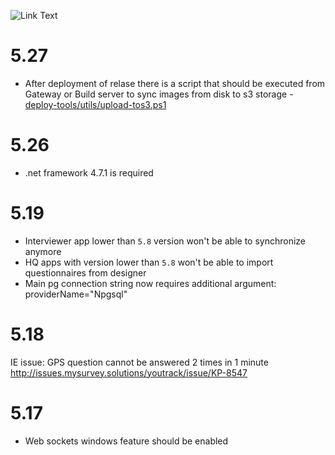 ![Link Text](http://build.mysurvey.solutions/app/rest/builds/buildType:`(id:CI)`/statusIcon)
# 5.27
- After deployment of relase there is a script that should be executed from Gateway or Build server to sync images from disk to s3 storage - [deploy-tools/utils/upload-tos3.ps1](https://bitbucket.org/wbcapi/deploy-tools/src/master/utils/upload-tos3.ps1?at=master&fileviewer=file-view-default)
# 5.26
- .net framework 4.7.1 is required
# 5.19
- Interviewer app lower than `5.8` version won't be able to synchronize anymore
- HQ apps with version lower than `5.8` won't be able to import questionnaires from designer
- Main pg connection string now requires additional argument: providerName="Npgsql"
# 5.18
IE issue: GPS question cannot be answered 2 times in 1 minute http://issues.mysurvey.solutions/youtrack/issue/KP-8547
# 5.17
- Web sockets windows feature should be enabled
